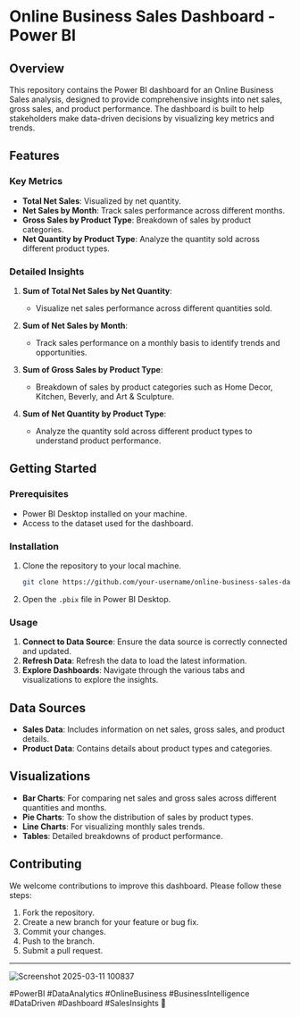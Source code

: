 # Online Business Sales Dashboard - Power BI

## Overview

This repository contains the Power BI dashboard for an Online Business Sales analysis, designed to provide comprehensive insights into net sales, gross sales, and product performance. The dashboard is built to help stakeholders make data-driven decisions by visualizing key metrics and trends.

## Features

### Key Metrics
- **Total Net Sales**: Visualized by net quantity.
- **Net Sales by Month**: Track sales performance across different months.
- **Gross Sales by Product Type**: Breakdown of sales by product categories.
- **Net Quantity by Product Type**: Analyze the quantity sold across different product types.

### Detailed Insights
1. **Sum of Total Net Sales by Net Quantity**:
   - Visualize net sales performance across different quantities sold.

2. **Sum of Net Sales by Month**:
   - Track sales performance on a monthly basis to identify trends and opportunities.

3. **Sum of Gross Sales by Product Type**:
   - Breakdown of sales by product categories such as Home Decor, Kitchen, Beverly, and Art & Sculpture.

4. **Sum of Net Quantity by Product Type**:
   - Analyze the quantity sold across different product types to understand product performance.

## Getting Started

### Prerequisites
- Power BI Desktop installed on your machine.
- Access to the dataset used for the dashboard.

### Installation
1. Clone the repository to your local machine.
   ```bash
   git clone https://github.com/your-username/online-business-sales-dashboard.git
   ```
2. Open the `.pbix` file in Power BI Desktop.

### Usage
1. **Connect to Data Source**: Ensure the data source is correctly connected and updated.
2. **Refresh Data**: Refresh the data to load the latest information.
3. **Explore Dashboards**: Navigate through the various tabs and visualizations to explore the insights.

## Data Sources
- **Sales Data**: Includes information on net sales, gross sales, and product details.
- **Product Data**: Contains details about product types and categories.

## Visualizations
- **Bar Charts**: For comparing net sales and gross sales across different quantities and months.
- **Pie Charts**: To show the distribution of sales by product types.
- **Line Charts**: For visualizing monthly sales trends.
- **Tables**: Detailed breakdowns of product performance.

## Contributing
We welcome contributions to improve this dashboard. Please follow these steps:
1. Fork the repository.
2. Create a new branch for your feature or bug fix.
3. Commit your changes.
4. Push to the branch.
5. Submit a pull request.

---

![Screenshot 2025-03-11 100837](https://github.com/user-attachments/assets/83c5cd08-ee25-4c00-9eba-62f97432934c)


#PowerBI #DataAnalytics #OnlineBusiness #BusinessIntelligence #DataDriven #Dashboard #SalesInsights 🚀
